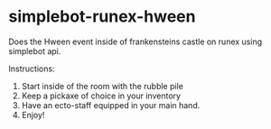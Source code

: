 # simplebot-runex-hween
Does the Hween event inside of frankensteins castle on runex using simplebot api.

Instructions:
1. Start inside of the room with the rubble pile
2. Keep a pickaxe of choice in your inventory
3. Have an ecto-staff equipped in your main hand.
4. Enjoy!
